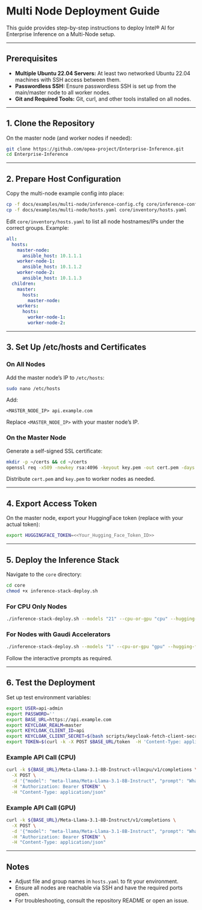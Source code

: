 # Multi Node Deployment Guide

This guide provides step-by-step instructions to deploy Intel® AI for Enterprise Inference on a Multi-Node setup.

---

## Prerequisites

- **Multiple Ubuntu 22.04 Servers:** At least two networked Ubuntu 22.04 machines with SSH access between them.
- **Passwordless SSH:** Ensure passwordless SSH is set up from the main/master node to all worker nodes.
- **Git and Required Tools:** Git, curl, and other tools installed on all nodes.

---

## 1. Clone the Repository

On the master node (and worker nodes if needed):

```sh
git clone https://github.com/opea-project/Enterprise-Inference.git
cd Enterprise-Inference
```

---

## 2. Prepare Host Configuration

Copy the multi-node example config into place:

```sh
cp -f docs/examples/multi-node/inference-config.cfg core/inference-config.cfg
cp -f docs/examples/multi-node/hosts.yaml core/inventory/hosts.yaml
```

Edit `core/inventory/hosts.yaml` to list all node hostnames/IPs under the correct groups. Example:

```yaml
all:
  hosts:
    master-node:
      ansible_host: 10.1.1.1
    worker-node-1:
      ansible_host: 10.1.1.2
    worker-node-2:
      ansible_host: 10.1.1.3
  children:
    master:
      hosts:
        master-node:
    workers:
      hosts:
        worker-node-1:
        worker-node-2:
```

---

## 3. Set Up /etc/hosts and Certificates

### On All Nodes

Add the master node’s IP to `/etc/hosts`:

```sh
sudo nano /etc/hosts
```
Add:
```
<MASTER_NODE_IP> api.example.com
```

Replace `<MASTER_NODE_IP>` with your master node’s IP.

### On the Master Node

Generate a self-signed SSL certificate:

```sh
mkdir -p ~/certs && cd ~/certs
openssl req -x509 -newkey rsa:4096 -keyout key.pem -out cert.pem -days 365 -nodes -subj "/CN=api.example.com"
```

Distribute `cert.pem` and `key.pem` to worker nodes as needed.

---

## 4. Export Access Token

On the master node, export your HuggingFace token (replace with your actual token):

```sh
export HUGGINGFACE_TOKEN=<<Your_Hugging_Face_Token_ID>>
```

---

## 5. Deploy the Inference Stack

Navigate to the `core` directory:

```sh
cd core
chmod +x inference-stack-deploy.sh
```

### For CPU Only Nodes

```sh
./inference-stack-deploy.sh --models "21" --cpu-or-gpu "cpu" --hugging-face-token $HUGGINGFACE_TOKEN
```

### For Nodes with Gaudi Accelerators

```sh
./inference-stack-deploy.sh --models "1" --cpu-or-gpu "gpu" --hugging-face-token $HUGGINGFACE_TOKEN
```

Follow the interactive prompts as required.

---

## 6. Test the Deployment

Set up test environment variables:

```sh
export USER=api-admin
export PASSWORD=''
export BASE_URL=https://api.example.com
export KEYCLOAK_REALM=master
export KEYCLOAK_CLIENT_ID=api
export KEYCLOAK_CLIENT_SECRET=$(bash scripts/keycloak-fetch-client-secret.sh api.example.com api-admin 'changeme!!' api | awk -F': ' '/Client secret:/ {print $2}')
export TOKEN=$(curl -k -X POST $BASE_URL/token  -H 'Content-Type: application/x-www-form-urlencoded' -d "grant_type=client_credentials&client_id=${KEYCLOAK_CLIENT_ID}&client_secret=${KEYCLOAK_CLIENT_SECRET}" | jq -r '.access_token')
```

### Example API Call (CPU)

```sh
curl -k ${BASE_URL}/Meta-Llama-3.1-8B-Instruct-vllmcpu/v1/completions \
  -X POST \
  -d '{"model": "meta-llama/Meta-Llama-3.1-8B-Instruct", "prompt": "What is Deep Learning?", "max_tokens": 25, "temperature":0}' \
  -H "Authorization: Bearer $TOKEN" \
  -H "Content-Type: application/json"
```

### Example API Call (GPU)

```sh
curl -k ${BASE_URL}/Meta-Llama-3.1-8B-Instruct/v1/completions \
  -X POST \
  -d '{"model": "meta-llama/Meta-Llama-3.1-8B-Instruct", "prompt": "What is Deep Learning?", "max_tokens": 25, "temperature":0}' \
  -H "Authorization: Bearer $TOKEN" \
  -H "Content-Type: application/json"
```

---

## Notes

- Adjust file and group names in `hosts.yaml` to fit your environment.
- Ensure all nodes are reachable via SSH and have the required ports open.
- For troubleshooting, consult the repository README or open an issue.
